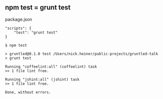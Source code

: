 ##  npm test = grunt test

package.json

```
"scripts": {
    "test": "grunt test"
}
```

```
$ npm test

> gruntled@0.1.0 test /Users/nick.heiner/public-projects/gruntled-talk
> grunt test

Running "coffeelint:all" (coffeelint) task
>> 1 file lint free.

Running "jshint:all" (jshint) task
>> 1 file lint free.

Done, without errors.
```


